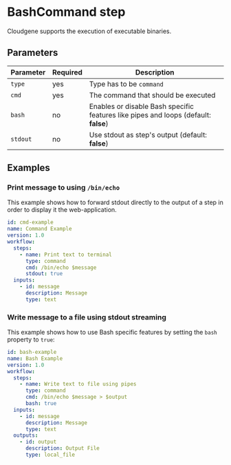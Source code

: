 # BashCommand step

Cloudgene supports the execution of executable binaries.

## Parameters

| Parameter | Required | Description                                                                        |
| --- | --- |------------------------------------------------------------------------------------|
| `type` | yes | Type has to be `command`                                                           |
| `cmd` | yes | The command that should be executed                                                |
| `bash` | no | Enables or disable Bash specific features like pipes and loops (default: **false**) |
| `stdout` | no | Use stdout as step's output (default: **false**)                                   |

## Examples

### Print message to using `/bin/echo`

This example shows how to forward stdout directly to the output of a step in order to display it the web-application.


```yaml
id: cmd-example
name: Command Example
version: 1.0
workflow:
  steps:
    - name: Print text to terminal
      type: command
      cmd: /bin/echo $message
      stdout: true
  inputs:
    - id: message
      description: Message
      type: text
```


### Write message to a file using stdout streaming

This example shows how to use Bash specific features by setting the `bash` property to `true`:

```yaml
id: bash-example
name: Bash Example
version: 1.0
workflow:
  steps:
    - name: Write text to file using pipes
      type: command
      cmd: /bin/echo $message > $output
      bash: true
  inputs:
    - id: message
      description: Message
      type: text
  outputs:
    - id: output
      description: Output File
      type: local_file
```